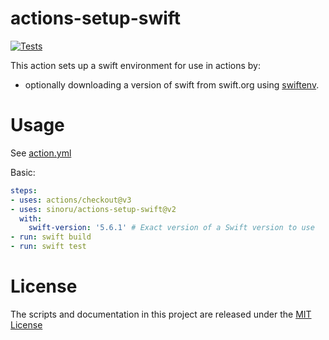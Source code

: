 # actions-setup-swift

[![Tests](https://github.com/sinoru/actions-setup-swift/actions/workflows/tests.yml/badge.svg)](https://github.com/sinoru/actions-setup-swift/actions/workflows/test.yml)

This action sets up a swift environment for use in actions by:

- optionally downloading a version of swift from swift.org using [swiftenv](https://github.com/kylef/swiftenv).

# Usage

See [action.yml](action.yml)

Basic:
```yaml
steps:
- uses: actions/checkout@v3
- uses: sinoru/actions-setup-swift@v2
  with:
    swift-version: '5.6.1' # Exact version of a Swift version to use
- run: swift build
- run: swift test
```

# License

The scripts and documentation in this project are released under the [MIT License](LICENSE)
